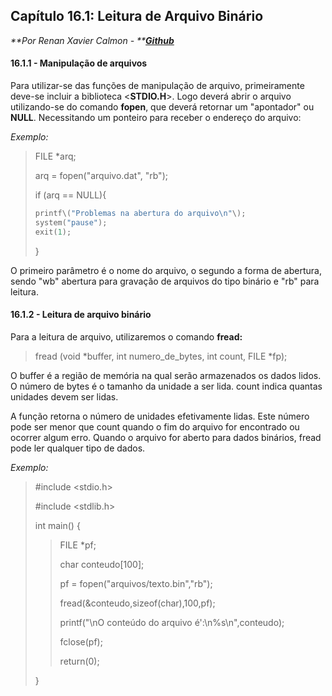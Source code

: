 ## Capítulo 16.1: Leitura de Arquivo Binário

_**Por Renan Xavier Calmon - **_[_**Github**_](https://github.com/Renanxc)

#### 16.1.1 - Manipulação de arquivos

Para utilizar-se das funções de manipulação de arquivo, primeiramente deve-se incluir a biblioteca &lt;**STDIO.H**&gt;. Logo deverá abrir o arquivo utilizando-se do comando **fopen**, que deverá retornar um "apontador" ou **NULL**. Necessitando um ponteiro para receber o endereço do arquivo:

_Exemplo:_

> FILE \*arq;
>
> arq = fopen\("arquivo.dat", "rb"\);
>
> if \(arq == NULL\){
>
> ```c
> printf\("Problemas na abertura do arquivo\n"\);
> system("pause");
> exit(1);
> ```
>
> }

O primeiro parâmetro é o nome do arquivo, o segundo a forma de abertura, sendo "wb" abertura para gravação de arquivos do tipo binário e "rb" para leitura.

#### 16.1.2 - Leitura de arquivo binário

Para a leitura de arquivo, utilizaremos o comando **fread:**

> fread \(void \*buffer, int numero\_de\_bytes, int count, FILE \*fp\);

O buffer é a região de memória na qual serão armazenados os dados lidos. O número de bytes é o tamanho da unidade a ser lida. count indica quantas unidades devem ser lidas.

A função retorna o número de unidades efetivamente lidas. Este número pode ser menor que count quando o fim do arquivo for encontrado ou ocorrer algum erro. Quando o arquivo for aberto para dados binários, fread pode ler qualquer tipo de dados.

_Exemplo:_

> \#include &lt;stdio.h&gt;
>
> \#include &lt;stdlib.h&gt;
>
> int main\(\) {
>
> > FILE \*pf;
> >
> > char conteudo\[100\];
> >
> > pf = fopen\("arquivos/texto.bin","rb"\);
> >
> > fread\(&conteudo,sizeof\(char\),100,pf\);
> >
> > printf\("\nO conteúdo do arquivo é':\n%s\n",conteudo\);
> >
> > fclose\(pf\);
> >
> > return\(0\);
>
> }



